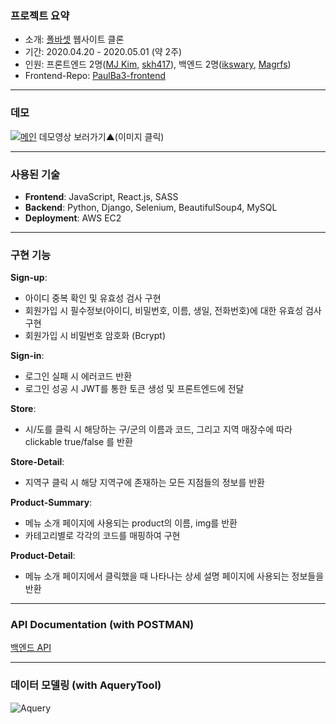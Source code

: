 ### 프로젝트 요약
- 소개: [폴바셋](https://www.baristapaulbassett.co.kr/Index.pb) 웹사이트 클론
- 기간: 2020.04.20 - 2020.05.01 (약 2주)
- 인원: 프론트엔드 2명([MJ Kim](https://github.com/howdy-mj),  [skh417](https://github.com/skh417)), 백엔드 2명([ikswary](https://github.com/ikswary), [Magrfs](https://github.com/Magrfs))
- Frontend-Repo: [PaulBa3-frontend](https://github.com/wecode-bootcamp-korea/PaulBa3-frontend)

----

### 데모
[![메인](https://media.vlpt.us/images/magnoliarfsit/post/eb955457-4c79-4474-b8ba-2f99c9378da4/mainpage.png)](https://youtu.be/a1vKyWHA8pE)
데모영상 보러가기▲(이미지 클릭)

----

### 사용된 기술
- **Frontend**: JavaScript, React.js, SASS
- **Backend**: Python, Django, Selenium, BeautifulSoup4, MySQL
- **Deployment**: AWS EC2

----

### 구현 기능
**Sign-up**:
- 아이디 중복 확인 및 유효성 검사 구현
- 회원가입 시 필수정보(아이디, 비밀번호, 이름, 생일, 전화번호)에 대한 유효성 검사 구현
- 회원가입 시 비밀번호 암호화 (Bcrypt)

**Sign-in**:
- 로그인 실패 시 에러코드 반환
- 로그인 성공 시 JWT를 통한 토큰 생성 및 프론트엔드에 전달

**Store**:
- 시/도를 클릭 시 해당하는 구/군의 이름과 코드, 그리고 지역 매장수에 따라 clickable true/false 를 반환

**Store-Detail**:
- 지역구 클릭 시 해당 지역구에 존재하는 모든 지점들의 정보를 반환

**Product-Summary**:
- 메뉴 소개 페이지에 사용되는 product의 이름, img를 반환
- 카테고리별로 각각의 코드를 매핑하여 구현

**Product-Detail**:
- 메뉴 소개 페이지에서 클릭했을 때 나타나는 상세 설명 페이지에 사용되는 정보들을 반환

----

### API Documentation (with POSTMAN)
[백엔드 API](https://wecode-baulba3.postman.co/collections/10870734-52c1a3b7-9745-415f-af93-efba995b0d7b?version=latest&workspace=3529cce5-1706-4ef4-8bc9-d3b75531384b)

----

### 데이터 모델링 (with AqueryTool)
![Aquery](https://images.velog.io/images/ikswary/post/b8f57721-ab90-43f0-83aa-832f50b1b5e5/paulbassett_20200507_48_12.png)


